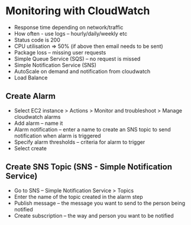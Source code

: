 # Monitoring with CloudWatch
-	Response time depending on network/traffic
-	How often - use logs – hourly/daily/weekly etc
-	Status code is 200
-	CPU utilisation  => 50% (if above then email needs to be sent)
-	Package loss – missing user requests
-	Simple Queue Service (SQS) – no request is missed
-	Simple Notification Service (SNS)
-	AutoScale on demand and notification from cloudwatch
-	Load Balance

## Create Alarm
-	Select EC2 instance > Actions > Monitor and troubleshoot > Manage cloudwatch alarms
-	Add alarm – name it 
-	Alarm notification – enter a name to create an SNS topic to send notification when alarm is triggered 
-	Specify alarm thresholds – criteria for alarm to trigger
-	Select create 


## Create SNS Topic (SNS - Simple Notification Service)
-	Go to SNS – Simple Notification Service > Topics
-	Enter the name of the topic created in the alarm step 
-	Publish message – the message you want to send to the person being notified
-	Create subscription – the way and person you want to be notified
